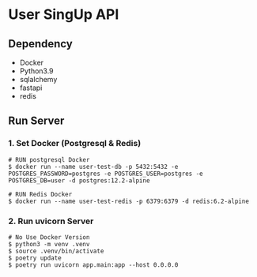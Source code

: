 # User SingUp API

## Dependency
- Docker
- Python3.9
- sqlalchemy
- fastapi
- redis

## Run Server
### 1. Set Docker (Postgresql & Redis)
```
# RUN postgresql Docker
$ docker run --name user-test-db -p 5432:5432 -e POSTGRES_PASSWORD=postgres -e POSTGRES_USER=postgres -e POSTGRES_DB=user -d postgres:12.2-alpine

# RUN Redis Docker
$ docker run --name user-test-redis -p 6379:6379 -d redis:6.2-alpine
```
### 2. Run uvicorn Server
```
# No Use Docker Version
$ python3 -m venv .venv
$ source .venv/bin/activate
$ poetry update
$ poetry run uvicorn app.main:app --host 0.0.0.0
```
